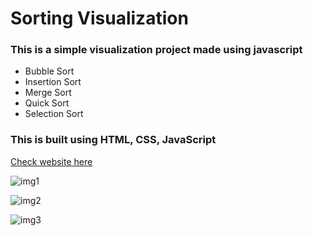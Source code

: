 <h1>Sorting Visualization</h1>
<h3>This is a simple visualization project made using javascript</h3>
<ul>
<li>Bubble Sort</li>
<li>Insertion Sort</li>
<li>Merge Sort</li>
<li>Quick Sort</li>
<li>Selection Sort</li>
</ul>
<h3>This is built using HTML, CSS, JavaScript</h3>
<a href="https://sorting-visualizer-tawny-three.vercel.app/">Check website here</a>

![img1](https://github.com/adii-1902/Sorting-Visualizer/assets/132136362/3cebed94-0a2e-40dd-ad98-f3bfe9642f17)

![img2](https://github.com/adii-1902/Sorting-Visualizer/assets/132136362/7a35feed-65df-4745-8886-96a92f4c394c)

![img3](https://github.com/adii-1902/Sorting-Visualizer/assets/132136362/643d5f68-a2d8-4b7a-81b9-c9a7447e3b37)
